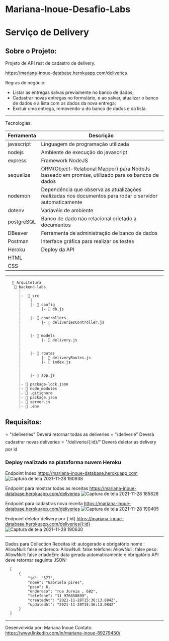 # Mariana-Inoue-Desafio-Labs
# Serviço de Delivery
## Sobre o Projeto:

Projeto de API rest de cadastro de delivery. 

https://mariana-inoue-database.herokuapp.com/deliveries

Regras de negócio:
- Listar as entregas salvas previamente no banco de dados; 
- Cadastrar novas entregas no formulário, e ao salvar, atualizar o banco de dados e a lista com os dados da nova entrega; 
- Excluir uma entrega, removendo-a do banco de dados e da lista. 

_______________________________
Tecnologias:

|Ferramenta |	Descrição |
|-|-|
| javascript |Linguagem de programação utilizada
|nodejs	| Ambiente de execução do javascript
|express	|Framework NodeJS
|sequelize|	ORM(Object-Relational Mapper) para NodeJs baseado em promise, utilizado para os bancos de dados
|nodemon	|Dependência que observa as atualizações realizadas nos documentos para rodar o servidor automaticamente
|dotenv | Variavéis de ambiente
|postgreSQL	|Banco de dado não relacional orietado a documentos
|DBeaver	|Ferramenta de administração de banco de dados
|Postman	|Interface gráfica para realizar os testes
|Heroku |Deploy da API
|HTML |
|CSS |


__________________________


       📁 Arquitetura
        📁 backend-labs
          |
          |-  📁 src
          |    |
          |    |- 📁 config
          |         |- 📄 db.js
          |
          |    |- 📁 controllers
          |         |- 📄 deliveriesController.js
          |         
          |
          |    |- 📁 models
          |         |- 📄 delivery.js
          |       
          |
          |    |- 📁 routes
          |         |- 📄 deliveryRoutes.js 
          |         |- 📄 index.js 
          |
          |
          |    |- 📄 app.js    
          |
          |- 📄 package-lock.json
          |- 📄 node_modules
          |- 📄 .gitignore
          |- 📄 package.json
          |- 📄 server.js
          |- 📄 .env






## Requisitos:

⭐ "/deliveries" Deverá retornar todas as deliveries
⭐ "/deliverie" Deverá cadastrar novas deliveries
⭐ "/deliverie/{:id}/" Deverá deletar as delivery por id

### Deploy realizado na plataforma nuvem Heroku
Endpoint Index
https://mariana-inoue-database.herokuapp.com
![Captura de tela 2021-11-28 190938](https://user-images.githubusercontent.com/82849390/143787974-88b8030a-7b0b-4eb6-bb56-dfa028117788.jpg)

Endpoint para mostrar todas as receitas 
https://mariana-inoue-database.herokuapp.com/deliveries
![Captura de tela 2021-11-28 185828](https://user-images.githubusercontent.com/82849390/143787731-9d63abfa-81a9-43f5-abfd-7223805fb15a.jpg)

Endpoint para cadastras nova receita
https://mariana-inoue-database.herokuapp.com/deliveries
![Captura de tela 2021-11-28 190405](https://user-images.githubusercontent.com/82849390/143787831-fae463c0-9daa-4d69-a28e-c669296f61b4.jpg)

Endpoint deletar delivery por {:id}
https://mariana-inoue-database.herokuapp.com/deliveries/{:id}
![Captura de tela 2021-11-28 190630](https://user-images.githubusercontent.com/82849390/143787891-0964dfff-1e95-4188-a465-4bcece9fe1fd.jpg)


_______________________________________________________________________

Dados para Collection Receitas
id: autogerado e obrigatório
nome : AllowNull: false
endereco: AllowNull: false
telefone: AllowNull: false
peso: AllowNull: false
criadoEm: data gerada automaticamente e obrigatório
API deve retornar seguinte JSON:

      [
          {
              "id": "577",
              "nome": "Gabriela pires",
              "peso": 6,
              "endereco": "rua Jureia , 682",
              "telefone": "11 976858899",
              "createdAt": "2021-11-28T15:36:13.084Z",
              "updatedAt": "2021-11-28T15:36:13.084Z"
          }
      ]

_______________________     

Desenvolvida por: Mariana Inoue 
Contato: https://www.linkedin.com/in/mariana-inoue-89279450/
